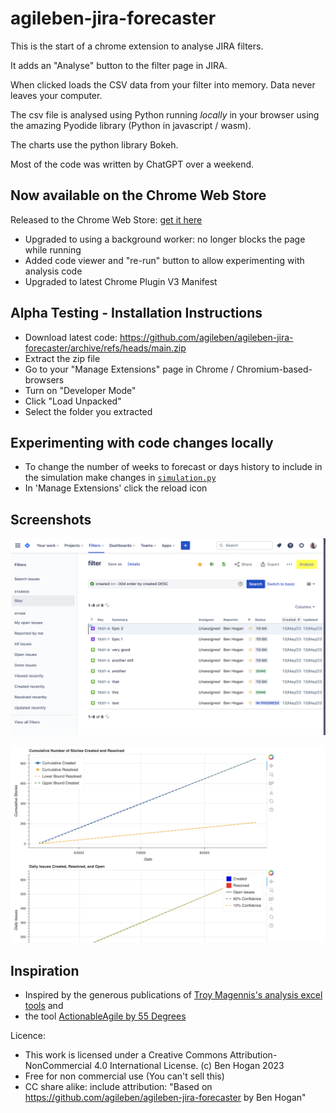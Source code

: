 # agileben-jira-forecaster

This is the start of a chrome extension to analyse JIRA filters. 

It adds an "Analyse" button to the filter page in JIRA. 

When clicked loads the CSV data from your filter into memory. Data never leaves your computer.

The csv file is analysed using Python running *locally* in your browser using the amazing Pyodide library (Python in javascript / wasm).

The charts use the python library Bokeh.

Most of the code was written by ChatGPT over a weekend.

## Now available on the Chrome Web Store

Released to the Chrome Web Store: [get it here](https://chrome.google.com/webstore/detail/agileben-jira-filter-fore/ibnaoiepdopjpbpmelhlhdbopicfjgfo)

- Upgraded to using a background worker: no longer blocks the page while running
- Added code viewer and "re-run" button to allow experimenting with analysis code
- Upgraded to latest Chrome Plugin V3 Manifest

## Alpha Testing - Installation Instructions

- Download latest code: https://github.com/agileben/agileben-jira-forecaster/archive/refs/heads/main.zip
- Extract the zip file
- Go to your "Manage Extensions" page in Chrome / Chromium-based-browsers
- Turn on "Developer Mode"
- Click "Load Unpacked"
- Select the folder you extracted

## Experimenting with code changes locally
- To change the number of weeks to forecast or days history to include in the simulation make changes in [```simulation.py```](https://github.com/agileben/agileben-jira-forecaster/blob/3064ccef822f2af1e3db0574fa24dd84f7aba1a4/4-simulation.py#L25) 
- In 'Manage Extensions' click the reload icon

## Screenshots

![Adds a button](button.png)

![Creates a Report](report.png)



## Inspiration
- Inspired by the generous publications of [Troy Magennis's analysis excel tools](https://github.com/FocusedObjective/FocusedObjective.Resources) and 
- the tool [ActionableAgile by 55 Degrees](https://actionableagile.com/)

Licence:
- This work is licensed under a Creative Commons Attribution-NonCommercial 4.0 International License. (c) Ben Hogan 2023
- Free for non commercial use (You can't sell this)
- CC share alike: include attribution: "Based on https://github.com/agileben/agileben-jira-forecaster by Ben Hogan"



